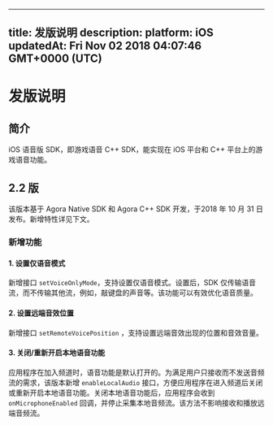 
---
title: 发版说明
description: 
platform: iOS
updatedAt: Fri Nov 02 2018 04:07:46 GMT+0000 (UTC)
---
# 发版说明
## 简介
iOS 语音版 SDK，即游戏语音 C++ SDK，能实现在 iOS 平台和 C++ 平台上的游戏语音功能。

## 2.2 版
该版本基于 Agora Native SDK 和 Agora C++ SDK 开发，于2018 年 10 月  31 日发布。新增特性详见下文。

### 新增功能

#### 1. 设置仅语音模式

新增接口 `setVoiceOnlyMode`，支持设置仅语音模式。设置后，SDK 仅传输语音流，而不传输其他流，例如，敲键盘的声音等。该功能可以有效优化语音质量。

#### 2. 设置远端音效位置

新增接口 `setRemoteVoicePosition` ，支持设置远端音效出现的位置和音效音量。

#### 3. 关闭/重新开启本地语音功能

应用程序在加入频道时，语音功能是默认打开的。为满足用户只接收而不发送音频流的需求，该版本新增 `enableLocalAudio` 接口，方便应用程序在进入频道后关闭或重新开启本地语音功能。关闭本地语音功能后，应用程序会收到 `onMicrophoneEnabled` 回调，并停止采集本地音频流。该方法不影响接收和播放远端音频流。


